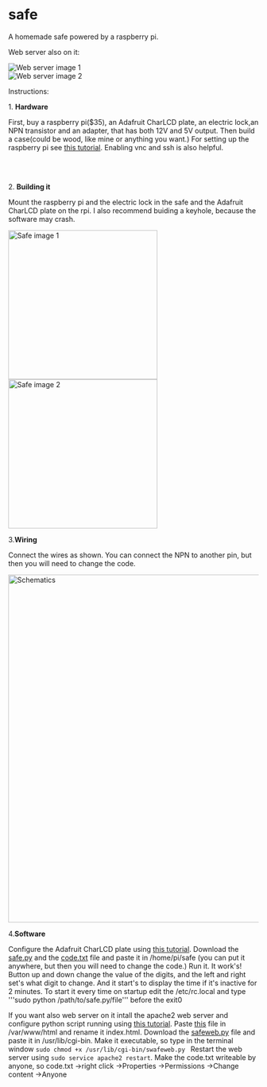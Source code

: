 # safe
A homemade safe powered by a raspberry pi.
      <p> Web server also on it:</p>
      <img src="https://www.gaborszita.tk/my-creations/safe/web1.JPG" alt="Web server image 1"><br>
      <img src="https://www.gaborszita.tk/my-creations/safe/web2.JPG" alt="Web server image 2"><br>
      <p>Instructions:</p>
      <p>1. <b>Hardware</b></p>
      <p>First, buy a raspberry pi($35), an Adafruit CharLCD plate, an electric
        lock,an NPN transistor and an adapter, that has both 12V and 5V output.
        Then build a case(could be wood, like mine or anything you want.) For
        setting up the raspberry pi see <a href="https://www.raspberrypi.org/help/noobs-setup/2/">this
          tutorial</a>. Enabling vnc and ssh is also helpful.</p>
      <br>
      <br>
      <p>2. <b>Building it</b></p>
      <p>Mount the raspberry pi and the electric lock in the safe and the
        Adafruit CharLCD plate on the rpi. I also recommend buiding a keyhole,
        because the software may crash.</p>
      <img src="https://www.gaborszita.tk/my-creations/safe/safeoff1.jpg" alt="Safe image 1" height="300px"><br>
      <img src="https://www.gaborszita.tk/my-creations/safe/safeoff2.jpg" alt="Safe image 2" height="300px">
      <p>3.<b>Wiring</b></p>
      <p>Connect the wires as shown. You can connect the NPN to another pin, but
        then you will need to change the code.</p>
      <img src="https://www.gaborszita.tk/my-creations/safe/schematics.gif" alt="Schematics" height="700px"><br>
      <p>4.<b>Software</b></p>
      <p>Configure the Adafruit CharLCD plate using <a href="https://learn.adafruit.com/character-lcd-with-raspberry-pi-or-beaglebone-black/usage">this
          tutorial</a>. Download the <a href="safe.py">safe.py</a> and the <a
	href="code.txt"> code.txt</a> file and paste it in /home/pi/safe (you
        can put it anywhere, but then you will need to change the code.) Run it.
        It work's! Button up and down change the value of the digits, and the
        left and right set's what digit to change. And it start's to display the
        time if it's inactive for 2 minutes. To start it every time on startup
        edit the /etc/rc.local and type '''sudo python /path/to/safe.py/file''' before the exit0</p>
      <p>If you want also web server on it intall the apache2 web server and
        configure python script running using <a href="https://www.raspberrypi.org/forums/viewtopic.php?t=155229">this
          tutorial</a>. Paste <a href="indexrpi.html">this</a> file in
        /var/www/html and rename it index.html. Download the <a href="safeweb.py">safeweb.py</a>
        file and paste it in /usr/lib/cgi-bin. Make it executable, so type in
        the terminal window ```sudo chmod +x /usr/lib/cgi-bin/swafeweb.py ```
	Restart the web server using ```sudo service apache2 restart```.
	Make the code.txt
	writeable by anyone, so code.txt →right click →Properties →Permissions
 	→Change content →Anyone</p>

